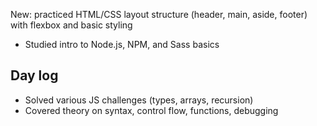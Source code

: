 New: practiced HTML/CSS layout structure (header, main, aside, footer) with flexbox and basic styling
- Studied intro to Node.js, NPM, and Sass basics
## Day log

- Solved various JS challenges (types, arrays, recursion)
- Covered theory on syntax, control flow, functions, debugging

